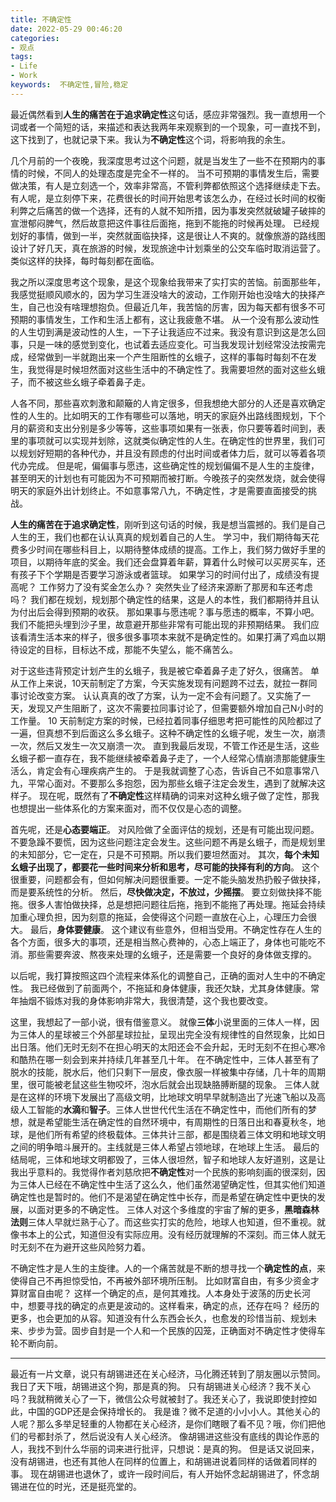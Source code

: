 ```yaml
---
title: 不确定性
date: 2022-05-29 00:46:20
categories:
- 观点
tags:
- Life
- Work
keywords:  不确定性,冒险,稳定
---
```


最近偶然看到**人生的痛苦在于追求确定性**这句话，感应非常强烈。我一直想用一个词或者一个简短的话，来描述和表达我两年来观察到的一个现象，可一直找不到，这下找到了，也就记录下来。我认为**不确定性**这个词，将影响我的余生。

几个月前的一个夜晚，我深度思考过这个问题，就是当发生了一些不在预期内的事情的时候，不同人的处理态度是完全不一样的。
当不可预期的事情发生后，需要做决策，有人是立刻选一个，效率非常高，不管利弊都依照这个选择继续走下去。有人呢，是立刻停下来，花费很长的时间开始思考该怎么办，在经过长时间的权衡利弊之后痛苦的做一个选择，还有的人就不知所措，因为事发突然就破罐子破摔的宣泄郁闷脾气，然后故意把这件事往后面拖，拖到不能拖的时候再处理。
已经规划好的事情，做到一半，突然就面临抉择，这是很让人不爽的。就像旅游的路线图设计了好几天，真在旅游的时候，发现旅途中计划乘坐的公交车临时取消运营了。类似这样的抉择，每时每刻都在面临。

<!-- more -->

我之所以深度思考这个现象，是这个现象给我带来了实打实的苦恼。前面那些年，我感觉挺顺风顺水的，因为学习生涯没啥大的波动，工作刚开始也没啥大的抉择产生，自己也没有啥理想抱负。但最近几年，我苦恼的厉害，因为每天都有很多不可预期的事情发生，工作和生活上都有，这让我疲惫不堪。
从一个没有那么波动性的人生切到满是波动性的人生，一下子让我适应不过来。我没有意识到这是怎么回事，只是一味的感觉到变化，也试着去适应变化。可当我发现计划经常没法按需完成，经常做到一半就跑出来一个产生阻断性的幺蛾子，这样的事每时每刻不在发生，我觉得是时候坦然面对这些生活中的不确定性了。我需要坦然的面对这些幺蛾子，而不被这些幺蛾子牵着鼻子走。

人各不同，那些喜欢刺激和颠簸的人肯定很多，但我想绝大部分的人还是喜欢确定性的人生的。比如明天的工作有哪些可以落地，明天的家庭外出路线图规划，下个月的薪资和支出分别是多少等等，这些事项如果有一张表，你只要等着时间到，表里的事项就可以实现并划除，这就类似确定性的人生。在确定性的世界里，我们可以规划好短期的各种代办，并且没有顾虑的付出时间或者体力后，就可以等着各项代办完成。
但是呢，偏偏事与愿违，这些确定性的规划偏偏不是人生的主旋律，甚至明天的计划也有可能因为不可预期而被打断。今晚孩子的突然发烧，就会使得明天的家庭外出计划终止。不如意事常八九，不确定性，才是需要直面接受的挑战。

**人生的痛苦在于追求确定性**，刚听到这句话的时候，我是想当震撼的。我们是自己人生的王，我们也都在认认真真的规划着自己的人生。
学习中，我们期待每天花费多少时间在哪些科目上，以期待整体成绩的提高。工作上，我们努力做好手里的项目，以期待年底的奖金。我们还会盘算着年薪，算着什么时候可以买房买车，还有孩子下个学期是否要学习游泳或者篮球。
如果学习的时间付出了，成绩没有提高呢？
工作努力了没有奖金怎么办？
突然失业了经济来源断了那房和车还考虑吗？
我们都在规划，规划那个确定性的结果，这是人的本性，我们都期待并且认为付出后会得到预期的收获。
那如果事与愿违呢？事与愿违的概率，不算小吧。我们不能把头埋到沙子里，故意避开那些非常有可能出现的非预期结果。
我们应该看清生活本来的样子，很多很多事项本来就不是确定性的。如果打满了鸡血以期待设定的目标，目标达不成，那能不失望么，能不痛苦么。

对于这些违背预定计划产生的幺蛾子，我是被它牵着鼻子走了好久，很痛苦。
单从工作上来说，10天前制定了方案，今天实施发现有问题跨不过去，就拉一群同事讨论改变方案。
认认真真的改了方案，认为一定不会有问题了。又实施了一天，发现又产生阻断了，这次不需要拉同事讨论了，但需要额外增加自己N小时的工作量。
10 天前制定方案的时候，已经拉着同事仔细思考把可能性的风险都过了一遍，但真想不到后面这么多幺蛾子。这种不确定性的幺蛾子呢，发生一次，崩溃一次，然后又发生一次又崩溃一次。
直到我最后发现，不管工作还是生活，这些幺蛾子都一直存在，我不能继续被牵着鼻子走了，一个人经常心情崩溃那能健康生活么，肯定会有心理疾病产生的。
于是我就调整了心态，告诉自己不如意事常八九，平常心面对。不要那么多抱怨，因为那些幺蛾子注定会发生，遇到了就解决这样子。
现在呢，既然有了**不确定性**这样精确的词来对这种幺蛾子做了定性，那我也想提出一些体系化的方案来面对，而不仅仅是心态的调整。

首先呢，还是**心态要端正**。
对风险做了全面评估的规划，还是有可能出现问题。不要急躁不要慌，因为这些问题注定会发生。这些问题不再是幺蛾子，而是规划里的未知部分，它一定在，只是不可预期。所以我们要坦然面对。
其次，**每个未知幺蛾子出现了，都要花一些时间来分析和思考，尽可能的抉择有利的方向**。
这个很重要，问题都会有，但如何解决问题很重要。一定不能头脑发热扔骰子做抉择，而是要系统性的分析。
然后，**尽快做决定，不放过，少摇摆**。
要立刻做抉择不能拖。很多人害怕做抉择，总是想把问题往后拖，拖到不能拖了再处理。拖延会持续加重心理负担，因为刻意的拖延，会使得这个问题一直放在心上，心理压力会很大。
最后，**身体要健康**。
这个建议有些意外，但相当受用。不确定性存在人生的各个方面，很多大的事项，还是相当熬心费神的，心态上端正了，身体也可能吃不消。那些需要奔波、熬夜来处理的幺蛾子，还是需要一个良好的身体做支撑的。

以后呢，我打算按照这四个流程来体系化的调整自己，正确的面对人生中的不确定性。
我已经做到了前面两个，不拖延和身体健康，我还欠缺，尤其身体健康。常年抽烟不锻炼对我的身体影响非常大，我很清楚，这个我也要改变。

这里，我想起了一部小说，很有借鉴意义。
就像**三体**小说里面的三体人一样，因为三体人的星球被三个外部星球拉扯，呈现出完全没有规律性的自然现象，比如日出日落。他们无时无刻不在担心明天的太阳还会不会升起，无时无刻不在担心寒冷和酷热在哪一刻会到来并持续几年甚至几十年。
在不确定性中，三体人甚至有了脱水的技能，脱水后，他们只剩下一层皮，像衣服一样被集中存储，几十年的周期里，很可能被老鼠这些生物咬坏，泡水后就会出现缺胳膊断腿的现象。
三体人就是在这样的环境下发展出了高级文明，比地球文明早早就制造出了光速飞船以及高级人工智能的**水滴**和**智子**。三体人世世代代生活在不确定性中，而他们所有的梦想，就是希望能生活在确定性的自然环境中，有周期性的日落日出和春夏秋冬，地球，是他们所有希望的终极载体。三体共计三部，都是围绕着三体文明和地球文明之间的明争暗斗展开的。主线就是三体人希望占领地球，在地球上生活。
最后的结局呢，三体和地球文明都毁了，三体人很坦然，智子和地球人友好道别，这是让我出乎意料的。我觉得作者刘慈欣把**不确定性**对一个民族的影响刻画的很深刻，因为三体人已经在不确定性中生活了这么久，他们虽然渴望确定性，但其实他们知道确定性也是暂时的。他们不是渴望在确定性中长存，而是希望在确定性中更快的发展，以面对更多的不确定性。
三体人对这个多维度的宇宙了解的更多，**黑暗森林法则**三体人早就烂熟于心了。而这些实打实的危险，地球人也知道，但不重视。就像书本上的公式，知道但没有实际应用。没有经历就理解的不深刻。而三体人就无时无刻不在为避开这些风险努力着。

不确定性才是人生的主旋律。人的一个痛苦就是不断的想寻找一个**确定性的点**，来使得自己不再担惊受怕，不再被外部环境所压制。
比如财富自由，有多少资金才算财富自由呢？
这样一个确定的点，是何其难找。人本身处于波荡的历史长河中，想要寻找的确定的点更是波动的。这样看来，确定的点，还存在吗？
经历的更多，也会更加的从容。知道没有什么东西会长久，也愈发的珍惜当前、规划未来、步步为营。固步自封是一个人和一个民族的囚笼，正确面对不确定性才使得车轮不断向前。

---

最近有一片文章，说只有胡锡进还在关心经济，马化腾还转到了朋友圈以示赞同。
我日了天下哦，胡锡进这个狗，那是真的狗。
只有胡锡进关心经济？我不关心吗？我就稍微关心了一下，微信公众号就被封了。我还关心了，我说即使封控如此，中国的GDP还是会保持增长的。
我是谁？微不足道的小小小人。其他关心的人呢？那么多举足轻重的人物都在关心经济，是你们瞎眼了看不见？哦，你们把他们的号都封杀了，然后说没有人关心经济。
像胡锡进这些没有底线的舆论作恶的人，我找不到什么华丽的词来进行批评，只想说：是真的狗。
但是话又说回来，没有胡锡进，也还有其他人在同样的位置上，和胡锡进说着同样的话做着同样的事。
现在胡锡进也退休了，或许一段时间后，有人开始怀念起胡锡进了，怀念胡锡进在位的时光，还是挺亮堂的。
